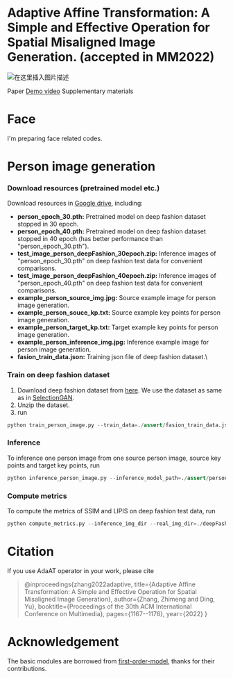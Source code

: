 # Adaptive Affine Transformation: A Simple and Effective Operation for Spatial Misaligned Image Generation. (accepted in MM2022)
![在这里插入图片描述](https://img-blog.csdnimg.cn/f2a394c4a2dd4e738caffa9c2c2b5f91.png#pic_center)

Paper    [Demo video](https://www.youtube.com/watch?v=OJtGbsMWZ3I)    Supplementary materials

# Face
I'm preparing face related codes.
# Person image generation
### Download resources (pretrained model etc.) 
Download resources in [Google drive](https://drive.google.com/drive/folders/1g97_HTqCex7QKEofYklNtCfvPAKxu3bP?usp=sharing), including: 

+ **person_epoch_30.pth:** Pretrained model on deep fashion dataset stopped in 30 epoch.
+ **person_epoch_40.pth:** Pretrained model on deep fashion dataset stopped in 40 epoch (has better performance than "person_epoch_30.pth").
+ **test_image_person_deepFashion_30epoch.zip:** Inference images of "person_epoch_30.pth" on deep fashion test data for convenient comparisons.
+ **test_image_person_deepFashion_40epoch.zip:** Inference images of "person_epoch_40.pth" on deep fashion test data for convenient comparisons.
+ **example_person_source_img.jpg:** Source example image for person image generation.
+ **example_person_souce_kp.txt:** Source example key points for person image generation.
+ **example_person_target_kp.txt:** Target example key points for person image generation.
+ **example_person_inference_img.jpg:** Inference example image for person image generation.
+ **fasion_train_data.json:**   Training json file of deep fashion dataset.\

### Train on deep fashion dataset
1. Download deep fashion dataset from [here](http://disi.unitn.it/~hao.tang/uploads/datasets/SelectionGAN/fashion_data.tar.gz). We use the dataset as same as in [SelectionGAN](https://github.com/Ha0Tang/SelectionGAN).
2. Unzip the dataset.
3. run 
```python 
python train_person_image.py --train_data=./assert/fasion_train_data.json --train_img_dir=./deepFashion/fashion_data/train
```
### Inference
To inference one person image from one source person image, source key points and target key points, run
```python 
python inference_person_image.py --inference_model_path=./assert/person_epoch_30.pth --source_img_path=./assert/example_person_source_img.jpg --source_kp_path=./assert/example_person_souce_kp.txt --target_kp_path=./assert/example_person_target_kp.txt --res_person_path=./assert/example_person_inference_img.jpg
```

### Compute metrics
To compute the metrics of SSIM and LIPIS on deep fashion test data, run
```python 
python compute_metrics.py --inference_img_dir --real_img_dir=./deepFashion/fashion_data/test --task_type=person
```
# Citation
If you use AdaAT operator in your work, please cite

>@inproceedings{zhang2022adaptive,
  title={Adaptive Affine Transformation: A Simple and Effective Operation for Spatial Misaligned Image Generation},
  author={Zhang, Zhimeng and Ding, Yu},
  booktitle={Proceedings of the 30th ACM International Conference on Multimedia},
  pages={1167--1176},
  year={2022}
}
# Acknowledgement
The basic modules are borrowed from [first-order-model](https://github.com/AliaksandrSiarohin/first-order-model), thanks for their contributions.